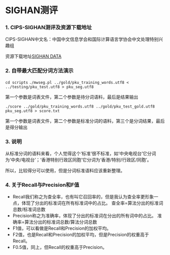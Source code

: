 # SIGHAN测评
### 1. CIPS-SIGHAN测评及资源下载地址
CIPS-SIGHAN中文名：中国中文信息学会和国际计算语言学协会中文处理特别兴趣组

资源下载地址[SIGHAN DATA](http://sighan.cs.uchicago.edu/bakeoff2005/data/icwb2-data.zip)
### 2. 自带最大匹配分词方法演示
`cd scripts`
`./mwseg.pl ../gold/pku_training_words.utf8 < ../testing/pku_test.utf8 > pku_seg.utf8`

第一个参数是词表文件，第二个参数是待分词语料，最后是结果输出

`./score ../gold/pku_training_words.utf8 ../gold/pku_test_gold.utf8 pku_seg.utf8 > score.txt`

第一个参数是词表文件，第二个参数是标准分词的语料，第三个是分词结果，最后是得分输出
### 3. 说明
从标准分词的语料来看，个人觉得这个‘标准’很不标准，如‘中央电视台’它分词为‘中央/电视台’；‘香港特别行政区同胞’它分词为‘香港/特别/行政区/同胞’。

所以，比较得分可以使用，但是分词标准语料应该重新整理。
### 4. 关于Recall与Precision和F值
* Recall我们称之为查全率，也有叫它召回率的，但是我认为查全率更形象一点，体现了分出的标准词在所有标准词中的占比。
  查全率=算法分出的标准词总数/标准词总数
* Precision称之为准确率，体现了分出的标准词在分出的所有词中的占比。
  准确率=算法分出的标准词总数/算法分词总数
* F1值，可以看做是Recall和Precision的加权平均。
* F2值，也是Recall和Precision的加权平均，但是Precision的权重高于Recall。
* F0.5值，同上，但Recall的权重高于Precision。
